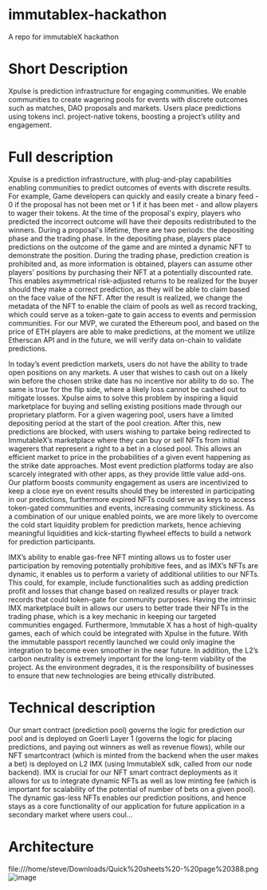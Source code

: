 # immutablex-hackathon
A repo for immutableX hackathon

# Short Description
Xpulse is prediction infrastructure for engaging communities. We enable communities to create wagering pools for events with discrete outcomes such as matches, DAO proposals and markets. Users place predictions using tokens incl. project-native tokens, boosting a project’s utility and engagement.

# Full description
Xpulse is a prediction infrastructure, with plug-and-play capabilities enabling communities to predict outcomes of events with discrete results. For example, Game developers can quickly and easily create a binary feed - 0 if the proposal has not been met or 1 if it has been met - and allow players to wager their tokens. At the time of the proposal's expiry, players who predicted the incorrect outcome will have their deposits redistributed to the winners. During a proposal's lifetime, there are two periods: the depositing phase and the trading phase. In the depositing phase, players place predictions on the outcome of the game and are minted a dynamic NFT to demonstrate the position. During the trading phase, prediction creation is prohibited and, as more information is obtained, players can assume other players' positions by purchasing their NFT at a potentially discounted rate. This enables asymmetrical risk-adjusted returns to be realized for the buyer should they make a correct prediction, as they will be able to claim based on the face value of the NFT. After the result is realized, we change the metadata of the NFT to enable the claim of pools as well as record tracking, which could serve as a token-gate to gain access to events and permission communities. For our MVP, we curated the Ethereum pool, and based on the price of ETH players are able to make predictions, at the moment we utilize Etherscan API and in the future, we will verify data on-chain to validate predictions.

In today’s event prediction markets, users do not have the ability to trade open positions on any markets. A user that wishes to cash out on a likely win before the chosen strike date has no incentive nor ability to do so. The same is true for the flip side, where a likely loss cannot be cashed out to mitigate losses. Xpulse aims to solve this problem by inspiring a liquid marketplace for buying and selling existing positions made through our proprietary platform. For a given wagering pool, users have a limited depositing period at the start of the pool creation. After this, new predictions are blocked, with users wishing to partake being redirected to ImmutableX’s marketplace where they can buy or sell NFTs from initial wagerers that represent a right to a bet in a closed pool. This allows an efficient market to price in the probabilities of a given event happening as the strike date approaches. Most event prediction platforms today are also scarcely integrated with other apps, as they provide little value add-ons. Our platform boosts community engagement as users are incentivized to keep a close eye on event results should they be interested in participating in our predictions, furthermore expired NFTs could serve as keys to access token-gated communities and events, increasing community stickiness. As a combination of our unique enabled points, we are more likely to overcome the cold start liquidity problem for prediction markets, hence achieving meaningful liquidities and kick-starting flywheel effects to build a network for prediction participants.

IMX’s ability to enable gas-free NFT minting allows us to foster user participation by removing potentially prohibitive fees, and as IMX’s NFTs are dynamic, it enables us to perform a variety of additional utilities to our NFTs. This could, for example, include functionalities such as adding prediction profit and losses that change based on realized results or player track records that could token-gate for community purposes. Having the intrinsic IMX marketplace built in allows our users to better trade their NFTs in the trading phase, which is a key mechanic in keeping our targeted communities engaged. Furthermore, Immutable X has a host of high-quality games, each of which could be integrated with Xpulse in the future. With the immutable passport recently launched we could only imagine the integration to become even smoother in the near future. In addition, the L2’s carbon neutrality is extremely important for the long-term viability of the project. As the environment degrades, it is the responsibility of businesses to ensure that new technologies are being ethically distributed.

# Technical description
Our smart contract (prediction pool) governs the logic for prediction our pool and is deployed on Goerli Layer 1 (governs the logic for placing predictions, and paying out winners as well as revenue flows), while our NFT smartcontract (which is minted from the backend when the user makes a bet) is deployed on L2 IMX (using ImmutableX sdk, called from our node backend). IMX is crucial for our NFT smart contract deployments as it allows for us to integrate dynamic NFTs as well as low minting fee (which is important for scalability of the potential of number of bets on a given pool). The dynamic gas-less NFTs enables our prediction positions, and hence stays as a core functionality of our application for future application in a secondary market where users coul…

# Architecture 
file:///home/steve/Downloads/Quick%20sheets%20-%20page%20388.png![image](https://user-images.githubusercontent.com/71383573/218309984-11611deb-a09c-4dfd-a2d3-0aa93b8d1cb7.png)
